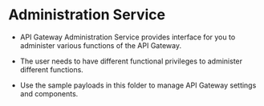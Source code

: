 # Administration Service

* API Gateway Administration Service provides interface for you to administer various functions of the API Gateway.  

* The user needs to have different functional privileges to administer different functions.

* Use the sample payloads in this folder to manage API Gateway settings and components.
